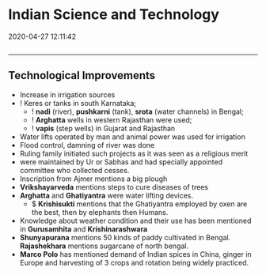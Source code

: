 # Indian Science and Technology

2020-04-27 12:11:42

```toc
```

---

## Technological Improvements

- Increase in irrigation sources
- ! Keres or tanks in south Karnataka;
	- ! **nadi** (river), **pushkarni** (tank), **srota** (water channels) in Bengal;
	- ! **Arghatta** wells in western Rajasthan were used;
	- ! **vapis** (step wells) in Gujarat and Rajasthan
- Water lifts operated by man and animal power was used for irrigation
- Flood control, damning of river was done
- Ruling family initiated such projects as it was seen as a religious merit
- were maintained by Ur or Sabhas and had specially appointed committee who collected cesses.
- Inscription from Ajmer mentions a big plough
- **Vrikshayarveda** mentions steps to cure diseases of trees
- **Arghatta** and **Ghatiyantra** were water lifting devices.
	- $ **Krishisukti** mentions that the Ghatiyantra employed by oxen are the best, then by elephants then Humans.
- Knowledge about weather condition and their use has been mentioned in **Gurusamhita** and **Krishinarashwara**
- **Shunyapurana** mentions 50 kinds of paddy cultivated in Bengal. **Rajashekhara** mentions sugarcane of north bengal.
- **Marco Polo** has mentioned demand of Indian spices in China, ginger in Europe and harvesting of 3 crops and rotation being widely practiced.
